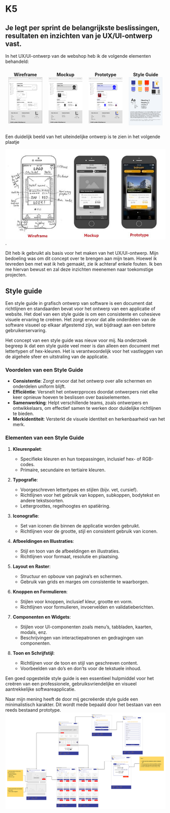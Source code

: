 # K5

## Je legt per sprint de belangrijkste beslissingen, resultaten en inzichten van je UX/UI-ontwerp vast.

In het UX/UI-ontwerp van de webshop heb ik de volgende elementen behandeld:

<div style="display: flex; justify-content: space-between;">
    <div style="text-align: center; margin: 10px;">
        <strong>Wireframe</strong>
        <br>
        <img src="./images/wireframe.png" alt="Wireframe" style="width: 350px; height: auto;">
    </div>
    <div style="text-align: center; margin: 10px;">
        <strong>Mockup</strong>
        <br>
        <img src="./images/mockup.png" alt="Mockup" style="width: 350px; height: auto;">
    </div>
    <div style="text-align: center; margin: 10px;">
        <strong>Prototype</strong>
        <br>
        <img src="./images/prototype.png" alt="Prototype" style="width: 350px; height: auto;">
    </div>
    <div style="text-align: center; margin: 10px;">
        <strong>Style Guide</strong>
        <br>
        <img src="./images/styleguide.png" alt="Style Guide" style="width: 350px; height: auto;">
    </div>
</div>


Een duidelijk beeld van het uiteindelijke ontwerp is te zien in het volgende plaatje 

![Wireframe](./images/overview.png). 

Dit heb ik gebruikt als basis voor het maken van het UX/UI-ontwerp. Mijn bedoeling was om dit concept over te brengen aan mijn team. Hoewel ik tevreden ben met wat ik heb gemaakt, zie ik achteraf enkele fouten. Ik ben me hiervan bewust en zal deze inzichten meenemen naar toekomstige projecten.

## Style guide 
Een style guide in grafisch ontwerp van software is een document dat richtlijnen en standaarden bevat voor het ontwerp van een applicatie of website. Het doel van een style guide is om een consistente en cohesieve visuele ervaring te creëren. Het zorgt ervoor dat alle onderdelen van de software visueel op elkaar afgestemd zijn, wat bijdraagt aan een betere gebruikerservaring.

Het concept van een style guide was nieuw voor mij. Na onderzoek begreep ik dat een style guide veel meer is dan alleen een document met lettertypen of hex-kleuren. Het is verantwoordelijk voor het vastleggen van de algehele sfeer en uitstraling van de applicatie.

### Voordelen van een Style Guide

- **Consistentie**: Zorgt ervoor dat het ontwerp over alle schermen en onderdelen uniform blijft.
- **Efficiëntie**: Versnelt het ontwerpproces doordat ontwerpers niet elke keer opnieuw hoeven te beslissen over basiselementen.
- **Samenwerking**: Helpt verschillende teams, zoals ontwerpers en ontwikkelaars, om effectief samen te werken door duidelijke richtlijnen te bieden.
- **Merkidentiteit**: Versterkt de visuele identiteit en herkenbaarheid van het merk.

### Elementen van een Style Guide

1. **Kleurenpalet**:
   - Specifieke kleuren en hun toepassingen, inclusief hex- of RGB-codes.
   - Primaire, secundaire en tertiaire kleuren.

2. **Typografie**:
   - Voorgeschreven lettertypes en stijlen (bijv. vet, cursief).
   - Richtlijnen voor het gebruik van koppen, subkoppen, bodytekst en andere tekstsoorten.
   - Lettergroottes, regelhoogtes en spatiëring.

3. **Iconografie**:
   - Set van iconen die binnen de applicatie worden gebruikt.
   - Richtlijnen voor de grootte, stijl en consistent gebruik van iconen.

4. **Afbeeldingen en Illustraties**:
   - Stijl en toon van de afbeeldingen en illustraties.
   - Richtlijnen voor formaat, resolutie en plaatsing.

5. **Layout en Raster**:
   - Structuur en opbouw van pagina’s en schermen.
   - Gebruik van grids en marges om consistentie te waarborgen.

6. **Knoppen en Formulieren**:
   - Stijlen voor knoppen, inclusief kleur, grootte en vorm.
   - Richtlijnen voor formulieren, invoervelden en validatieberichten.

7. **Componenten en Widgets**:
   - Stijlen voor UI-componenten zoals menu’s, tabbladen, kaarten, modals, enz.
   - Beschrijvingen van interactiepatronen en gedragingen van componenten.

8. **Toon en Schrijfstijl**:
   - Richtlijnen voor de toon en stijl van geschreven content.
   - Voorbeelden van do’s en don’ts voor de tekstuele inhoud.

Een goed opgestelde style guide is een essentieel hulpmiddel voor het creëren van een professionele, gebruiksvriendelijke en visueel aantrekkelijke softwareapplicatie.

Naar mijn mening heeft de door mij gecreëerde style guide een minimalistisch karakter. Dit wordt mede bepaald door het bestaan van een reeds bestaand prototype. ![Wireframe](./images/hbo_prototype.png)